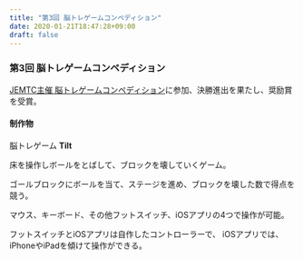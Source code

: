```yaml
---
title: "第3回 脳トレゲームコンペディション"
date: 2020-01-21T18:47:28+09:00
draft: false
---
```


### 第3回 脳トレゲームコンペディション
[JEMTC主催 脳トレゲームコンペディション](https://jemtcgamecontests.net/)に参加、決勝進出を果たし、奨励賞を受賞。
#### 制作物
脳トレゲーム **Tilt**

床を操作しボールをとばして、ブロックを壊していくゲーム。

ゴールブロックにボールを当て、ステージを進め、ブロックを壊した数で得点を競う。

マウス、キーボード、その他フットスイッチ、iOSアプリの4つで操作が可能。

フットスイッチとiOSアプリは自作したコントローラーで、
iOSアプリでは、iPhoneやiPadを傾けて操作ができる。
